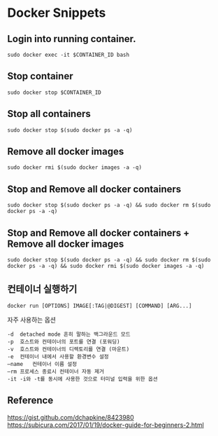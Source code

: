 # Docker Snippets

## Login into running container.
    sudo docker exec -it $CONTAINER_ID bash

## Stop container
    sudo docker stop $CONTAINER_ID

## Stop all containers
    sudo docker stop $(sudo docker ps -a -q)

## Remove all docker images
    sudo docker rmi $(sudo docker images -a -q)

## Stop and Remove all docker containers
    sudo docker stop $(sudo docker ps -a -q) && sudo docker rm $(sudo docker ps -a -q)

## Stop and Remove all docker containers + Remove all docker images
    sudo docker stop $(sudo docker ps -a -q) && sudo docker rm $(sudo docker ps -a -q) && sudo docker rmi $(sudo docker images -a -q)

## 컨테이너 실행하기

    docker run [OPTIONS] IMAGE[:TAG|@DIGEST] [COMMAND] [ARG...]

 자주 사용하는 옵션

	-d	detached mode 흔히 말하는 백그라운드 모드
	-p	호스트와 컨테이너의 포트를 연결 (포워딩)
	-v	호스트와 컨테이너의 디렉토리를 연결 (마운트)
	-e	컨테이너 내에서 사용할 환경변수 설정
	–name	컨테이너 이름 설정
	–rm	프로세스 종료시 컨테이너 자동 제거
	-it	-i와 -t를 동시에 사용한 것으로 터미널 입력을 위한 옵션

## Reference

https://gist.github.com/dchapkine/8423980
https://subicura.com/2017/01/19/docker-guide-for-beginners-2.html
